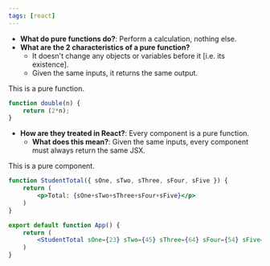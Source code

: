 ```yaml
---
tags: [react]
---
```

- **What do pure functions do?**: Perform a calculation, nothing else.
- **What are the 2 characteristics of a pure function?**
	- It doesn't change any objects or variables before it [i.e. its existence].
	- Given the same inputs, it returns the same output.

This is a pure function.
```js
function double(n) {
	return (2*n);
}
```
- **How are they treated in React?**: Every component is a pure function.
	- **What does this mean?**: Given the same inputs, every component must always return the same JSX.

This is a pure component.

```jsx
function StudentTotal({ sOne, sTwo, sThree, sFour, sFive }) {
	return (
		<p>Total: {sOne+sTwo+sThree+sFour+sFive}</p>
	)
}

export default function App() {
	return (
		<StudentTotal sOne={23} sTwo={45} sThree={64} sFour={54} sFive={23}/>
	)
}
```
